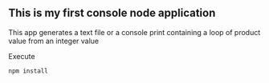 ## This is my first console node application

This app generates a text file or a console print containing a loop of product value from an integer value

Execute

 ```
npm install
```